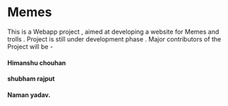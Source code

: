 # Memes

<p>This is a Webapp project , aimed at developing a website for Memes and trolls .
Project is still under development phase .
Major contributors of the Project will be -</p>

#### Himanshu chouhan
#### shubham rajput 
#### Naman yadav.
